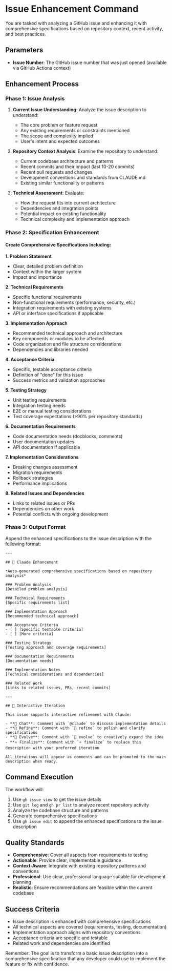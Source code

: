 # Issue Enhancement Command

You are tasked with analyzing a GitHub issue and enhancing it with comprehensive specifications based on repository context, recent activity, and best practices.

## Parameters

- **Issue Number**: The GitHub issue number that was just opened (available via GitHub Actions context)

## Enhancement Process

### Phase 1: Issue Analysis

1. **Current Issue Understanding**: Analyze the issue description to understand:
   - The core problem or feature request
   - Any existing requirements or constraints mentioned
   - The scope and complexity implied
   - User's intent and expected outcomes

2. **Repository Context Analysis**: Examine the repository to understand:
   - Current codebase architecture and patterns
   - Recent commits and their impact (last 10-20 commits)
   - Recent pull requests and changes
   - Development conventions and standards from CLAUDE.md
   - Existing similar functionality or patterns

3. **Technical Assessment**: Evaluate:
   - How the request fits into current architecture
   - Dependencies and integration points
   - Potential impact on existing functionality
   - Technical complexity and implementation approach

### Phase 2: Specification Enhancement

#### Create Comprehensive Specifications Including:

**1. Problem Statement**

- Clear, detailed problem definition
- Context within the larger system
- Impact and importance

**2. Technical Requirements**

- Specific functional requirements
- Non-functional requirements (performance, security, etc.)
- Integration requirements with existing systems
- API or interface specifications if applicable

**3. Implementation Approach**

- Recommended technical approach and architecture
- Key components or modules to be affected
- Code organization and file structure considerations
- Dependencies and libraries needed

**4. Acceptance Criteria**

- Specific, testable acceptance criteria
- Definition of "done" for this issue
- Success metrics and validation approaches

**5. Testing Strategy**

- Unit testing requirements
- Integration testing needs
- E2E or manual testing considerations
- Test coverage expectations (>90% per repository standards)

**6. Documentation Requirements**

- Code documentation needs (docblocks, comments)
- User documentation updates
- API documentation if applicable

**7. Implementation Considerations**

- Breaking changes assessment
- Migration requirements
- Rollback strategies
- Performance implications

**8. Related Issues and Dependencies**

- Links to related issues or PRs
- Dependencies on other work
- Potential conflicts with ongoing development

### Phase 3: Output Format

Append the enhanced specifications to the issue description with the following format:

```
---

## 🤖 Claude Enhancement

*Auto-generated comprehensive specifications based on repository analysis*

### Problem Analysis
[Detailed problem analysis]

### Technical Requirements
[Specific requirements list]

### Implementation Approach
[Recommended technical approach]

### Acceptance Criteria
- [ ] [Specific testable criteria]
- [ ] [More criteria]

### Testing Strategy
[Testing approach and coverage requirements]

### Documentation Requirements
[Documentation needs]

### Implementation Notes
[Technical considerations and dependencies]

### Related Work
[Links to related issues, PRs, recent commits]

---

## 🔄 Interactive Iteration

This issue supports interactive refinement with Claude:

- **💬 Chat**: Comment with `@claude` to discuss implementation details
- **🔄 Refine**: Comment with `🔄 refine` to polish and clarify specifications
- **🦖 Evolve**: Comment with `🦖 evolve` to creatively expand the idea
- **⭐ Finalize**: Comment with `⭐ finalize` to replace this description with your preferred iteration

All iterations will appear as comments and can be promoted to the main description when ready.
```

## Command Execution

The workflow will:

1. Use `gh issue view` to get the issue details
2. Use `git log` and `gh pr list` to analyze recent repository activity
3. Analyze the codebase structure and patterns
4. Generate comprehensive specifications
5. Use `gh issue edit` to append the enhanced specifications to the issue description

## Quality Standards

- **Comprehensive**: Cover all aspects from requirements to testing
- **Actionable**: Provide clear, implementable guidance
- **Context-Aware**: Integrate with existing repository patterns and conventions
- **Professional**: Use clear, professional language suitable for development planning
- **Realistic**: Ensure recommendations are feasible within the current codebase

## Success Criteria

- Issue description is enhanced with comprehensive specifications
- All technical aspects are covered (requirements, testing, documentation)
- Implementation approach aligns with repository conventions
- Acceptance criteria are specific and testable
- Related work and dependencies are identified

Remember: The goal is to transform a basic issue description into a comprehensive specification that any developer could use to implement the feature or fix with confidence.
